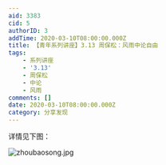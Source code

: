 ```yaml
---
aid: 3383
cid: 5
authorID: 3
addTime: 2020-03-10T08:00:00.000Z
title: 【青年系列讲座】3.13 周保松：风雨中论自由
tags:
    - 系列讲座
    - '3.13'
    - 周保松
    - 中论
    - 风雨
comments: []
date: 2020-03-10T08:00:00.000Z
category: 分享发现
---
```


详情见下图：

![zhoubaosong.jpg](https://i.loli.net/2020/03/10/8Zp9XCmgARY7HfW.jpg)
